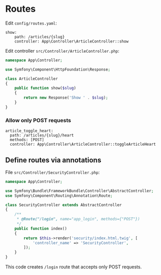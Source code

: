 # Routes

Edit `config/routes.yaml`:

```
show:
    path: /articles/{slug}
    controller: App\Controller\ArticleController::show
```

Edit controller `src/Controller/ArticleController.php`:

```php
namespace App\Controller;

use Symfony\Component\HttpFoundation\Response;

class ArticleController
{
    public function show($slug)
    {
        return new Response('Show ' . $slug);
    }
}
```

### Allow only POST requests

```
article_toggle_heart:
  path: /articles/{slug}/heart
  methods: [POST]
  controller: App\Controller\ArticleController::toggleArticleHeart
```

## Define routes via annotations

File `src/Controller/SecurityController.php`:

```php
namespace App\Controller;

use Symfony\Bundle\FrameworkBundle\Controller\AbstractController;
use Symfony\Component\Routing\Annotation\Route;

class SecurityController extends AbstractController
{
    /**
     * @Route("/login", name="app_login", methods={"POST"})
     */
    public function index()
    {
        return $this->render('security/index.html.twig', [
            'controller_name' => 'SecurityController',
        ]);
    }
}
```

This code creates `/login` route that accepts only POST requests.
